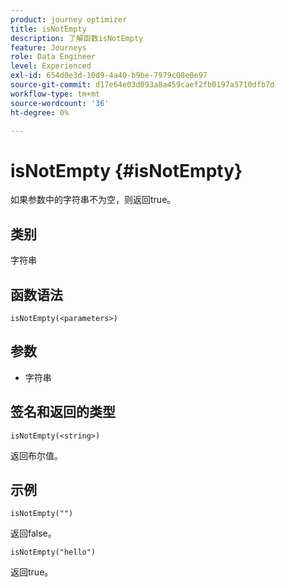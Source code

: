```yaml
---
product: journey optimizer
title: isNotEmpty
description: 了解函数isNotEmpty
feature: Journeys
role: Data Engineer
level: Experienced
exl-id: 654d0e3d-10d9-4a40-b9be-7979c08e0e97
source-git-commit: d17e64e03d093a8a459caef2fb0197a5710dfb7d
workflow-type: tm+mt
source-wordcount: '36'
ht-degree: 0%

---
```


# isNotEmpty {#isNotEmpty}

如果参数中的字符串不为空，则返回true。

## 类别

字符串

## 函数语法

`isNotEmpty(<parameters>)`

## 参数

* 字符串

## 签名和返回的类型

`isNotEmpty(<string>)`

返回布尔值。

## 示例

`isNotEmpty("")`

返回false。

`isNotEmpty("hello")`

返回true。
